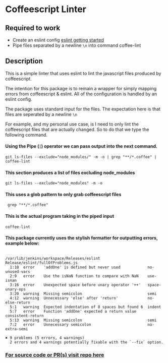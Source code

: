 # Coffeescript Linter 

## Required to work 
- Create an eslint config [eslint getting started](https://eslint.org/docs/user-guide/getting-started)
- Pipe files separated by a newline `\n` into command coffee-lint


## Description 
This is a simple linter that uses eslint to lint the javascript files produced by coffeescript. 

The intention for this package is to remain a wrapper for simply mapping errors from coffeescript & eslint. 
All of the configuration is handled by an eslint config. 

The package uses standard input for the files. The expectation here is that files are seperated by a newline `\n`

For example, and my personal use case,  is I need to only lint the coffeescript files that are actually changed. So to do that we type the following command.

#### Using the Pipe (`|`) operator we can pass output into the next command. 
```
git ls-files --exclude="node_modules/" -m -o | grep "**/*.coffee" | coffee-lint
```

#### This section produces a list of files excluding node_modules
`git ls-files --exclude="node_modules" -m -o`

#### This uses a glob pattern to only grab coffeescript files
```
 grep "**/*.coffee" 
 ```

#### This is the actual program taking in the piped input
```
coffee-lint
```

#### This package currently uses the stylish formatter for outputting errors, example below:

```

/var/lib/jenkins/workspace/Releases/eslint Release/eslint/fullOfProblems.js
  1:10  error    'addOne' is defined but never used            no-unused-vars
  2:9   error    Use the isNaN function to compare with NaN    use-isnan
  3:16  error    Unexpected space before unary operator '++'   space-unary-ops
  3:20  warning  Missing semicolon                             semi
  4:12  warning  Unnecessary 'else' after 'return'             no-else-return
  5:1   warning  Expected indentation of 8 spaces but found 6  indent
  5:7   error    Function 'addOne' expected a return value     consistent-return
  5:13  warning  Missing semicolon                             semi
  7:2   error    Unnecessary semicolon                         no-extra-semi

✖ 9 problems (5 errors, 4 warnings)
  2 errors and 4 warnings potentially fixable with the `--fix` option.
  ````

### [For source code or PR(s) visit repo here ](https://github.com/Airik-Leon/coffee-linter)

